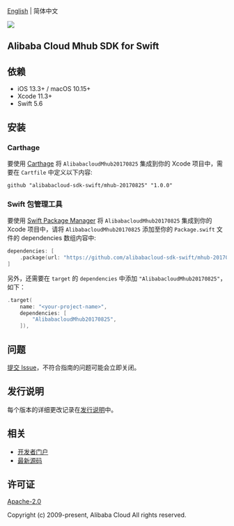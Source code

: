 [English](README.md) | 简体中文

![](https://aliyunsdk-pages.alicdn.com/icons/AlibabaCloud.svg)

## Alibaba Cloud Mhub SDK for Swift

## 依赖

- iOS 13.3+ / macOS 10.15+
- Xcode 11.3+
- Swift 5.6

## 安装

### Carthage

要使用 [Carthage](https://github.com/Carthage/Carthage) 将 `AlibabacloudMhub20170825` 集成到你的 Xcode 项目中，需要在 `Cartfile` 中定义以下内容:

```ogdl
github "alibabacloud-sdk-swift/mhub-20170825" "1.0.0"
```

### Swift 包管理工具

要使用 [Swift Package Manager](https://swift.org/package-manager/) 将 `AlibabacloudMhub20170825` 集成到你的 Xcode 项目中，请将 `AlibabacloudMhub20170825` 添加至你的 `Package.swift` 文件的 dependencies 数组内容中:

```swift
dependencies: [
    .package(url: "https://github.com/alibabacloud-sdk-swift/mhub-20170825.git", from: "1.0.0")
]
```

另外，还需要在 `target` 的 `dependencies` 中添加 `"AlibabacloudMhub20170825"`，如下：

```swift
.target(
    name: "<your-project-name>",
    dependencies: [
        "AlibabacloudMhub20170825",
    ]),
```

## 问题

[提交 Issue](https://github.com/alibabacloud-sdk-swift/mhub-20170825/issues/new)，不符合指南的问题可能会立即关闭。

## 发行说明

每个版本的详细更改记录在[发行说明](./ChangeLog.txt)中。

## 相关

* [开发者门户](https://next.api.aliyun.com/home)
* [最新源码](https://github.com/alibabacloud-sdk-swift/mhub-20170825)

## 许可证

[Apache-2.0](http://www.apache.org/licenses/LICENSE-2.0)

Copyright (c) 2009-present, Alibaba Cloud All rights reserved.
